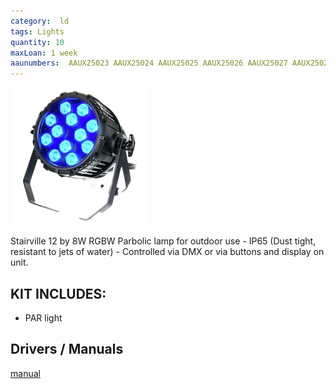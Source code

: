 ```yaml
---
category:  ld
tags: Lights
quantity: 10
maxLoan: 1 week
aaunumbers:  AAUX25023 AAUX25024 AAUX25025 AAUX25026 AAUX25027 AAUX25028 AAUX25029 AAUX25030 AAUX25031 AAUX25032
---
```

![Parabolic 12 by 8W RGBW](/assets/images/equip/stairParPro12x8outdoorQLC.png)

Stairville 12 by 8W RGBW Parbolic lamp for outdoor use - IP65 (Dust tight, resistant to jets of water) - Controlled via DMX or via buttons and display on unit.
## KIT INCLUDES:
-  PAR light

## Drivers / Manuals
[manual](/assets/files/stQLCOutdoor12x8.pdf)



